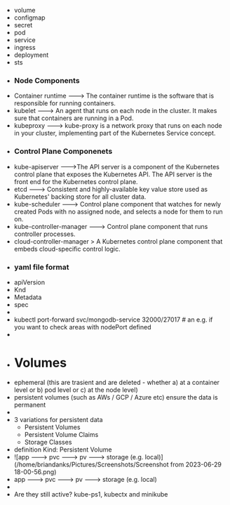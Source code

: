 - volume
- configmap
- secret
- pod
- service
- ingress
- deployment
- sts
- ### Node Components
- Container runtime   ---> The container runtime is the software that is responsible for running containers.
- kubelet   ---> An agent that runs on each node in the cluster. It makes sure that containers are running in a Pod.
- kubeproxy   ---> kube-proxy is a network proxy that runs on each node in your cluster, implementing part of the Kubernetes Service concept.
- ### Control Plane Componenets
- kube-apiserver     --->The API server is a component of the Kubernetes control plane that exposes the Kubernetes API. The API server is the front end for the Kubernetes control plane.
- etcd   ---> Consistent and highly-available key value store used as Kubernetes' backing store for all cluster data.
- kube-scheduler   ---> Control plane component that watches for newly created Pods with no assigned node, and selects a node for them to run on.
- kube-controller-manager     ---> Control plane component that runs controller processes.
- cloud-controller-manager   > A Kubernetes control plane component that embeds cloud-specific control logic.
- ### yaml file format
- apiVersion
- Knd
- Metadata
- spec
-
- kubectl port-forward svc/mongodb-service 32000/27017  # an e.g. if you want to check areas with nodePort defined
-
- # Volumes
- ephemeral (this are trasient and are deleted - whether a) at a container level or b) pod level or c) at the node level)
- persistent volumes (such as AWs / GCP / Azure etc) ensure the data is permanent
-
- 3 variations for persistent data
	- Persistent Volumes
	- Persistent Volume Claims
	- Storage Classes
- definition Kind: Persistent Volume
- ![app ---> pvc ---> pv ---> storage (e.g. local)](/home/briandanks/Pictures/Screenshots/Screenshot from 2023-06-29 18-00-56.png)
- app ---> pvc ---> pv ---> storage (e.g. local)
-
- Are they still active? kube-ps1, kubectx and minikube